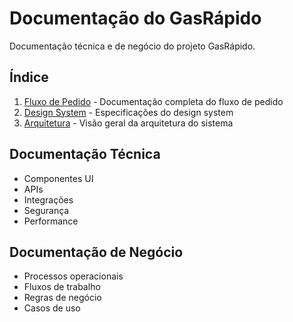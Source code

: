 # Documentação do GasRápido

Documentação técnica e de negócio do projeto GasRápido.

## Índice

1. [Fluxo de Pedido](pedido-fluxo.md) - Documentação completa do fluxo de pedido
2. [Design System](../DESIGN_SYSTEM.md) - Especificações do design system
3. [Arquitetura](../README.md) - Visão geral da arquitetura do sistema

## Documentação Técnica

- Componentes UI
- APIs
- Integrações
- Segurança
- Performance

## Documentação de Negócio

- Processos operacionais
- Fluxos de trabalho
- Regras de negócio
- Casos de uso